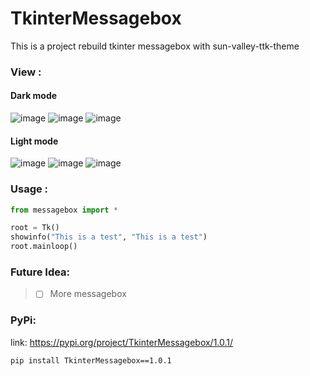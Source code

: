 # TkinterMessagebox
This is a project rebuild tkinter messagebox with sun-valley-ttk-theme
### View :
#### Dark mode
![image](https://user-images.githubusercontent.com/71159641/211996172-c0d90191-0f56-40fe-b29e-0d8faa2da3ca.png)
![image](https://user-images.githubusercontent.com/71159641/211996585-fb185cab-cde8-4328-81ae-88b78788861e.png)
![image](https://user-images.githubusercontent.com/71159641/211996591-443c553c-ff7c-4070-9c2e-b9247306adb5.png)
#### Light mode
![image](https://user-images.githubusercontent.com/71159641/211996247-8ca0e88d-f66f-4ed8-a7a3-437170fa7653.png)
![image](https://user-images.githubusercontent.com/71159641/211996498-5d33a809-71ff-48b7-8944-c148d2a81f79.png)
![image](https://user-images.githubusercontent.com/71159641/211996505-dd60c209-e9d7-462c-8d9d-62fdef043043.png)
### Usage :
```python
from messagebox import *

root = Tk()
showinfo("This is a test", "This is a test")
root.mainloop()
```
### Future Idea:
> - [ ] More messagebox

### PyPi:
link: https://pypi.org/project/TkinterMessagebox/1.0.1/
```batch
pip install TkinterMessagebox==1.0.1
```
